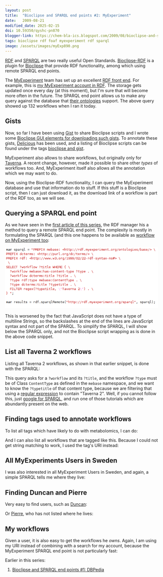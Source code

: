 ```yaml
---
layout: post
title:  "Bioclipse and SPARQL end points #2: MyExperiment"
date:   2009-08-21
modified_date: 2025-02-15
doi: 10.59350/qyshc-pn870
blogger-link: https://chem-bla-ics.blogspot.com/2009/08/bioclipse-and-sparql-end-points-2.html
tags: bioclipse rdf foaf myexperiment rdf sparql
image: /assets/images/myExp890.png
---
```


[RDF](http://en.wikipedia.org/wiki/Resource_Description_Framework) and [SPARQL](http://en.wikipedia.org/wiki/SPARQL)
are two really useful Open Standards. [Bioclipse-RDF](http://github.com/egonw/bioclipse.rdf/tree/master) is a
plugin for [Bioclipse](http://www.bioclipse.net/) that provide RDF functionality, among which using remote SPARQL end points.

The [MyExperiment](http://www.myexperiment.org/) team has set up an excellent [RDF front end](http://rdf.myexperiment.org/).
For example, this is [my MyExperiment account in RDF](http://rdf.myexperiment.org/User/286). The storage gets updated
once every day (at this moment), but I'm sure that will become more often in the future. The SPARQL end point
allows us to make any query against the database that [their ontologies](http://rdf.myexperiment.org/ontologies/)
support. The above query showed up 132 workflows when I ran it today.

## Gists

Now, so far I have been using [Gist](http://gist.github.com/) to share Bioclipse scripts and I wrote
some [Bioclipse GUI elements for downloading such gists](http://chem-bla-ics.blogspot.com/2009/01/bioclipse-and-gist-integration.html).
To annotate these gists, [Delicious](http://delicious.com/) has been used, and a listing of Bioclipse scripts can be found under the
tags [bioclipse and gist](http://delicious.com/tag/bioclipse+gist).

MyExperiment also allows to share workflows, but originally only for [Taverna](http://taverna.sf.net/).
A recent change, however, made it possible to share other *types* of workflows too. And, MyExperiment
itself also allows all the annotation which we may want to do.

Now, using the Bioclipse-RDF functionality, I can query the MyExperiment database and use that information
do to stuff. If this stuff is a Bioclipse script, then I can just download it, as the download link of a
workflow is part of the RDF too, as we will see.

## Querying a SPARQL end point

As we have seen in the [first article of this series](http://chem-bla-ics.blogspot.com/2009/08/bioclipse-and-sparql-end-points.html),
the RDF manager his a method to query a remote SPARQL end point. The complexity is mostly in formulating the SPARQL (and this one
happens to be available as [workflow on MyExperiment too](http://www.myexperiment.org/workflows/890):

![](/assets/images/myExp890.png)

This is worsened by the fact that JavaScript does not have a type of multiline Strings, so the backslashes at
the end of the lines are JavaScript syntax and not part of the SPARQL. To simplify the SPARQL, I will show
below the SPARQL only, and not the Bioclipse script wrapping as is done in the above code snippet.

## List all Taverna 2 workflows

Listing all Taverna 2 workflows, as shown in that earlier snippet, is done with the SPARQL:

<script src="https://gist.github.com/egonw/172138.js"></script>

This query asks for a `?workflow` and its `?title`, and the workflow `?type` must be of Class `ContentType` as defined in the
`mebase` namespace, and we want to know the `?typetitle` of that content type, because we are filtering that using a
[regular expression](http://en.wikipedia.org/wiki/Regular_expression) to contain "Taverna 2". Well, if you cannot
follow this, just [google for SPARQL](http://www.bing.com/search?q=sparql+tutorial&go=&form=QBLH&filt=all),
and run one of those tutorials which are abundantly present on the web.

## Finding tags used to annotate workflows

To list all tags which have likely to do with metabolomics, I can do:

<script src="https://gist.github.com/egonw/172277.js"></script>

And I can also list all workflows that are tagged like this. Because I could not get string matching to work, I used the tag's URI instead:

<script src="https://gist.github.com/egonw/172685.js"></script>

## All MyExperiments Users in Sweden

I was also interested in all MyExperiment Users in Sweden, and again, a simple SPARQL tells me where they live:

<script src="https://gist.github.com/egonw/172129.js"></script>

## Finding Duncan and Pierre

Very easy to find users, such as [Duncan](http://duncan.hull.name/):

<script src="https://gist.github.com/egonw/172686.js"></script>

Or [Pierre](http://plindenbaum.blogspot.com/), who has not listed where he lives:

<script src="https://gist.github.com/egonw/172687.js"></script>

## My workflows

Given a user, it is also easy to get the workflows he *owns*. Again, I am using my URI instead of combining with a search
for my account, because the MyExperiment SPARQL end point is not particularly fast:

<script src="https://gist.github.com/egonw/172691.js"></script>

Earlier in this series:

1. [Bioclipse and SPARQL end points #1: DBPedia](http://chem-bla-ics.blogspot.com/2009/08/bioclipse-and-sparql-end-points.html)
